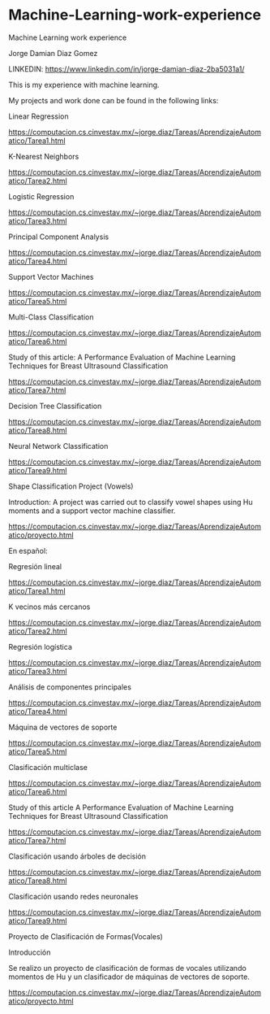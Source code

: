 # Machine-Learning-work-experience
Machine Learning work experience

Jorge Damian Diaz Gomez

LINKEDIN:
https://www.linkedin.com/in/jorge-damian-diaz-2ba5031a1/

This is my experience with machine learning.

My projects and work done can be found in the following links:

Linear Regression

https://computacion.cs.cinvestav.mx/~jorge.diaz/Tareas/AprendizajeAutomatico/Tarea1.html

K-Nearest Neighbors

https://computacion.cs.cinvestav.mx/~jorge.diaz/Tareas/AprendizajeAutomatico/Tarea2.html

Logistic Regression

https://computacion.cs.cinvestav.mx/~jorge.diaz/Tareas/AprendizajeAutomatico/Tarea3.html

Principal Component Analysis

https://computacion.cs.cinvestav.mx/~jorge.diaz/Tareas/AprendizajeAutomatico/Tarea4.html

Support Vector Machines 

https://computacion.cs.cinvestav.mx/~jorge.diaz/Tareas/AprendizajeAutomatico/Tarea5.html

Multi-Class Classification

https://computacion.cs.cinvestav.mx/~jorge.diaz/Tareas/AprendizajeAutomatico/Tarea6.html

Study of this article: A Performance Evaluation of Machine Learning Techniques for Breast Ultrasound Classification

https://computacion.cs.cinvestav.mx/~jorge.diaz/Tareas/AprendizajeAutomatico/Tarea7.html

Decision Tree Classification

https://computacion.cs.cinvestav.mx/~jorge.diaz/Tareas/AprendizajeAutomatico/Tarea8.html

Neural Network Classification

https://computacion.cs.cinvestav.mx/~jorge.diaz/Tareas/AprendizajeAutomatico/Tarea9.html

Shape Classification Project (Vowels)

Introduction: A project was carried out to classify vowel shapes using Hu moments and a support vector machine classifier.

https://computacion.cs.cinvestav.mx/~jorge.diaz/Tareas/AprendizajeAutomatico/proyecto.html



En español:

Regresión lineal

https://computacion.cs.cinvestav.mx/~jorge.diaz/Tareas/AprendizajeAutomatico/Tarea1.html

K vecinos más cercanos

https://computacion.cs.cinvestav.mx/~jorge.diaz/Tareas/AprendizajeAutomatico/Tarea2.html

Regresión logística

https://computacion.cs.cinvestav.mx/~jorge.diaz/Tareas/AprendizajeAutomatico/Tarea3.html

Análisis de componentes principales

https://computacion.cs.cinvestav.mx/~jorge.diaz/Tareas/AprendizajeAutomatico/Tarea4.html

Máquina de vectores de soporte

https://computacion.cs.cinvestav.mx/~jorge.diaz/Tareas/AprendizajeAutomatico/Tarea5.html

Clasificación multiclase

https://computacion.cs.cinvestav.mx/~jorge.diaz/Tareas/AprendizajeAutomatico/Tarea6.html

Study of this article A Performance Evaluation of Machine Learning Techniques for Breast Ultrasound Classification

https://computacion.cs.cinvestav.mx/~jorge.diaz/Tareas/AprendizajeAutomatico/Tarea7.html

Clasificación usando árboles de decisión

https://computacion.cs.cinvestav.mx/~jorge.diaz/Tareas/AprendizajeAutomatico/Tarea8.html

Clasificación usando redes neuronales

https://computacion.cs.cinvestav.mx/~jorge.diaz/Tareas/AprendizajeAutomatico/Tarea9.html

Proyecto de Clasificación de Formas(Vocales)

Introducción

Se realizo un proyecto de clasificación de formas de vocales utilizando momentos de Hu y un clasificador de máquinas de vectores de soporte.

https://computacion.cs.cinvestav.mx/~jorge.diaz/Tareas/AprendizajeAutomatico/proyecto.html

